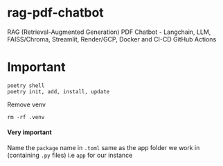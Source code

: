 # rag-pdf-chatbot
RAG (Retrieval-Augmented Generation) PDF Chatbot - Langchain, LLM, FAISS/Chroma, Streamlit, Render/GCP, Docker and CI-CD GitHub Actions


# Important

    poetry shell
    poetry init, add, install, update

Remove venv

    rm -rf .venv

#### Very important
Name the ```package``` name in ```.toml``` same as the app folder we work in (containing ```.py``` files) i.e ```app``` for our instance